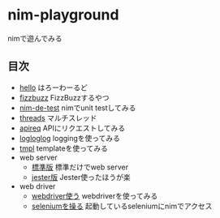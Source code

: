 # nim-playground
nimで遊んでみる

## 目次

- [hello](./hello/) はろーわーるど
- [fizzbuzz](./fizzbuzz/) FizzBuzzするやつ
- [nim-de-test](./nim-de-test/) nimでunit testしてみる
- [threads](./threads/) マルチスレッド
- [apireq](./apireq/) APIにリクエストしてみる
- [logloglog](./logloglog/) loggingを使ってみる
- [tmpl](./tmpl/) templateを使ってみる
- web server
  - [標準版](./websv2/) 標準だけでweb server
  - [jester版](./websv/) Jester使ったほうが楽
- web driver
  - [webdriver使う](./webdr/) webdriverを使ってみる
  - [seleniumを操る](./selenium/) 起動しているseleniumにnimでアクセス
